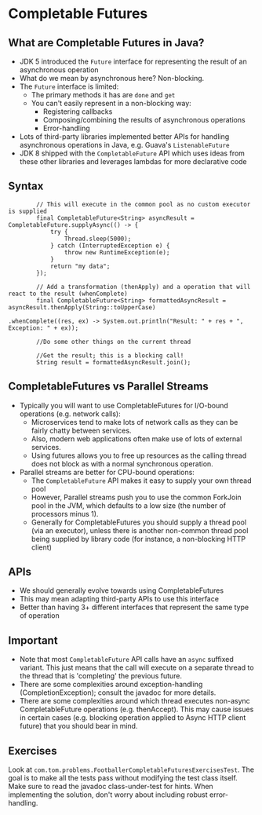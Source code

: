 # Completable Futures

## What are Completable Futures in Java?

- JDK 5 introduced the `Future` interface for representing the result of an asynchronous operation
- What do we mean by asynchronous here? Non-blocking.
- The `Future` interface is limited:
    - The primary methods it has are `done` and `get`
    - You can't easily represent in a non-blocking way:
        - Registering callbacks
        - Composing/combining the results of asynchronous operations
        - Error-handling
- Lots of third-party libraries implemented better APIs for handling asynchronous operations in Java, e.g. Guava's `ListenableFuture`
- JDK 8 shipped with the `CompletableFuture` API which uses ideas from these other libraries and leverages lambdas for more declarative code

## Syntax

```
        // This will execute in the common pool as no custom executor is supplied
        final CompletableFuture<String> asyncResult = CompletableFuture.supplyAsync(() -> {
            try {
                Thread.sleep(5000);
            } catch (InterruptedException e) {
                throw new RuntimeException(e);
            }
            return "my data";
        });
        
        // Add a transformation (thenApply) and a operation that will react to the result (whenComplete)
        final CompletableFuture<String> formattedAsyncResult = asyncResult.thenApply(String::toUpperCase)
                                                                            .whenComplete((res, ex) -> System.out.println("Result: " + res + ", Exception: " + ex));
        
        //Do some other things on the current thread

        //Get the result; this is a blocking call!
        String result = formattedAsyncResult.join();

```

## CompletableFutures vs Parallel Streams

- Typically you will want to use CompletableFutures for I/O-bound operations (e.g. network calls):
    - Microservices tend to make lots of network calls as they can be fairly chatty between services.
    - Also, modern web applications often make use of lots of external services.
    - Using futures allows you to free up resources as the calling thread does not block as with a normal synchronous operation.
- Parallel streams are better for CPU-bound operations:
    - The `CompletableFuture` API makes it easy to supply your own thread pool
    - However, Parallel streams push you to use the common ForkJoin pool in the JVM, which defaults to a low size (the number of processors minus 1).
    - Generally for CompletableFutures you should supply a thread pool (via an executor), unless there is another non-common thread pool
being supplied by library code (for instance, a non-blocking HTTP client)

## APIs

- We should generally evolve towards using CompletableFutures
- This may mean adapting third-party APIs to use this interface
- Better than having 3+ different interfaces that represent the same type of operation

## Important

- Note that most `CompletableFuture` API calls have an `async` suffixed variant. This just means that the call will execute on a separate thread 
to the thread that is 'completing' the previous future.
- There are some complexities around exception-handling (CompletionException); consult the javadoc for more details.
- There are some complexities around which thread executes non-async CompletableFuture operations (e.g. thenAccept). This may cause issues in 
certain cases (e.g. blocking operation applied to Async HTTP client future) that you should bear in mind.

## Exercises

Look at `com.tom.problems.FootballerCompletableFuturesExercisesTest`. The goal is to make all the tests pass without
modifying the test class itself. Make sure to read the javadoc class-under-test for hints. When implementing the
solution, don't worry about including robust error-handling.